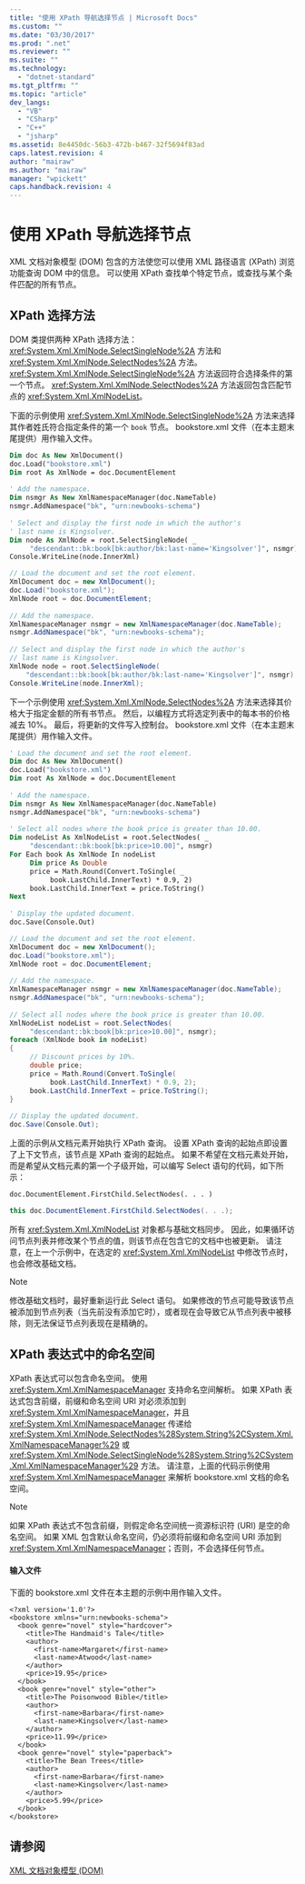 ```yaml
---
title: "使用 XPath 导航选择节点 | Microsoft Docs"
ms.custom: ""
ms.date: "03/30/2017"
ms.prod: ".net"
ms.reviewer: ""
ms.suite: ""
ms.technology: 
  - "dotnet-standard"
ms.tgt_pltfrm: ""
ms.topic: "article"
dev_langs: 
  - "VB"
  - "CSharp"
  - "C++"
  - "jsharp"
ms.assetid: 8e4450dc-56b3-472b-b467-32f5694f83ad
caps.latest.revision: 4
author: "mairaw"
ms.author: "mairaw"
manager: "wpickett"
caps.handback.revision: 4
---
```

# 使用 XPath 导航选择节点
XML 文档对象模型 \(DOM\) 包含的方法使您可以使用 XML 路径语言 \(XPath\) 浏览功能查询 DOM 中的信息。  可以使用 XPath 查找单个特定节点，或查找与某个条件匹配的所有节点。  
  
## XPath 选择方法  
 DOM 类提供两种 XPath 选择方法：<xref:System.Xml.XmlNode.SelectSingleNode%2A> 方法和 <xref:System.Xml.XmlNode.SelectNodes%2A> 方法。  <xref:System.Xml.XmlNode.SelectSingleNode%2A> 方法返回符合选择条件的第一个节点。  <xref:System.Xml.XmlNode.SelectNodes%2A> 方法返回包含匹配节点的 <xref:System.Xml.XmlNodeList>。  
  
 下面的示例使用 <xref:System.Xml.XmlNode.SelectSingleNode%2A> 方法来选择其作者姓氏符合指定条件的第一个 `book` 节点。  bookstore.xml 文件（在本主题末尾提供）用作输入文件。  
  
```vb  
Dim doc As New XmlDocument()  
doc.Load("bookstore.xml")  
Dim root As XmlNode = doc.DocumentElement  
  
' Add the namespace.  
Dim nsmgr As New XmlNamespaceManager(doc.NameTable)  
nsmgr.AddNamespace("bk", "urn:newbooks-schema")  
  
' Select and display the first node in which the author's   
' last name is Kingsolver.  
Dim node As XmlNode = root.SelectSingleNode( _  
     "descendant::bk:book[bk:author/bk:last-name='Kingsolver']", nsmgr)  
Console.WriteLine(node.InnerXml)  
```  
  
```csharp  
// Load the document and set the root element.  
XmlDocument doc = new XmlDocument();  
doc.Load("bookstore.xml");  
XmlNode root = doc.DocumentElement;  
  
// Add the namespace.  
XmlNamespaceManager nsmgr = new XmlNamespaceManager(doc.NameTable);  
nsmgr.AddNamespace("bk", "urn:newbooks-schema");  
  
// Select and display the first node in which the author's   
// last name is Kingsolver.  
XmlNode node = root.SelectSingleNode(  
    "descendant::bk:book[bk:author/bk:last-name='Kingsolver']", nsmgr);  
Console.WriteLine(node.InnerXml);  
```  
  
 下一个示例使用 <xref:System.Xml.XmlNode.SelectNodes%2A> 方法来选择其价格大于指定金额的所有书节点。  然后，以编程方式将选定列表中的每本书的价格减去 10%。  最后，将更新的文件写入控制台。  bookstore.xml 文件（在本主题末尾提供）用作输入文件。  
  
```vb  
' Load the document and set the root element.  
Dim doc As New XmlDocument()  
doc.Load("bookstore.xml")  
Dim root As XmlNode = doc.DocumentElement  
  
' Add the namespace.  
Dim nsmgr As New XmlNamespaceManager(doc.NameTable)  
nsmgr.AddNamespace("bk", "urn:newbooks-schema")  
  
' Select all nodes where the book price is greater than 10.00.  
Dim nodeList As XmlNodeList = root.SelectNodes( _  
     "descendant::bk:book[bk:price>10.00]", nsmgr)  
For Each book As XmlNode In nodeList  
     Dim price As Double  
     price = Math.Round(Convert.ToSingle( _  
          book.LastChild.InnerText) * 0.9, 2)  
     book.LastChild.InnerText = price.ToString()  
Next  
  
' Display the updated document.  
doc.Save(Console.Out)  
```  
  
```csharp  
// Load the document and set the root element.  
XmlDocument doc = new XmlDocument();  
doc.Load("bookstore.xml");  
XmlNode root = doc.DocumentElement;  
  
// Add the namespace.  
XmlNamespaceManager nsmgr = new XmlNamespaceManager(doc.NameTable);  
nsmgr.AddNamespace("bk", "urn:newbooks-schema");  
  
// Select all nodes where the book price is greater than 10.00.  
XmlNodeList nodeList = root.SelectNodes(  
     "descendant::bk:book[bk:price>10.00]", nsmgr);  
foreach (XmlNode book in nodeList)  
{  
     // Discount prices by 10%.  
     double price;  
     price = Math.Round(Convert.ToSingle(  
          book.LastChild.InnerText) * 0.9, 2);  
     book.LastChild.InnerText = price.ToString();  
}  
  
// Display the updated document.  
doc.Save(Console.Out);  
```  
  
 上面的示例从文档元素开始执行 XPath 查询。  设置 XPath 查询的起始点即设置了上下文节点，该节点是 XPath 查询的起始点。  如果不希望在文档元素处开始，而是希望从文档元素的第一个子级开始，可以编写 Select 语句的代码，如下所示：  
  
```vb  
doc.DocumentElement.FirstChild.SelectNodes(. . . )  
```  
  
```csharp  
this doc.DocumentElement.FirstChild.SelectNodes(. . .);  
```  
  
 所有 <xref:System.Xml.XmlNodeList> 对象都与基础文档同步。  因此，如果循环访问节点列表并修改某个节点的值，则该节点在包含它的文档中也被更新。  请注意，在上一个示例中，在选定的 <xref:System.Xml.XmlNodeList> 中修改节点时，也会修改基础文档。  
  
> [!NOTE]
>  修改基础文档时，最好重新运行此 Select 语句。  如果修改的节点可能导致该节点被添加到节点列表（当先前没有添加它时），或者现在会导致它从节点列表中被移除，则无法保证节点列表现在是精确的。  
  
## XPath 表达式中的命名空间  
 XPath 表达式可以包含命名空间。  使用 <xref:System.Xml.XmlNamespaceManager> 支持命名空间解析。  如果 XPath 表达式包含前缀，前缀和命名空间 URI 对必须添加到 <xref:System.Xml.XmlNamespaceManager>，并且 <xref:System.Xml.XmlNamespaceManager> 传递给 <xref:System.Xml.XmlNode.SelectNodes%28System.String%2CSystem.Xml.XmlNamespaceManager%29> 或 <xref:System.Xml.XmlNode.SelectSingleNode%28System.String%2CSystem.Xml.XmlNamespaceManager%29> 方法。  请注意，上面的代码示例使用 <xref:System.Xml.XmlNamespaceManager> 来解析 bookstore.xml 文档的命名空间。  
  
> [!NOTE]
>  如果 XPath 表达式不包含前缀，则假定命名空间统一资源标识符 \(URI\) 是空的命名空间。  如果 XML 包含默认命名空间，仍必须将前缀和命名空间 URI 添加到 <xref:System.Xml.XmlNamespaceManager>；否则，不会选择任何节点。  
  
#### 输入文件  
 下面的 bookstore.xml 文件在本主题的示例中用作输入文件。  
  
```  
<?xml version='1.0'?>  
<bookstore xmlns="urn:newbooks-schema">  
  <book genre="novel" style="hardcover">  
    <title>The Handmaid's Tale</title>  
    <author>  
      <first-name>Margaret</first-name>  
      <last-name>Atwood</last-name>  
    </author>  
    <price>19.95</price>  
  </book>  
  <book genre="novel" style="other">  
    <title>The Poisonwood Bible</title>  
    <author>  
      <first-name>Barbara</first-name>  
      <last-name>Kingsolver</last-name>  
    </author>  
    <price>11.99</price>  
  </book>  
  <book genre="novel" style="paperback">  
    <title>The Bean Trees</title>  
    <author>  
      <first-name>Barbara</first-name>  
      <last-name>Kingsolver</last-name>  
    </author>  
    <price>5.99</price>  
  </book>  
</bookstore>  
```  
  
## 请参阅  
 [XML 文档对象模型 \(DOM\)](../../../../docs/standard/data/xml/xml-document-object-model-dom.md)